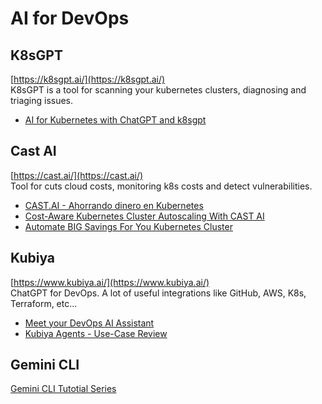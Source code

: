 # AI for DevOps


## K8sGPT
[https://k8sgpt.ai/](https://k8sgpt.ai/)<br> 
K8sGPT is a tool for scanning your kubernetes clusters, diagnosing and triaging issues.

* [AI for Kubernetes with ChatGPT and k8sgpt](https://www.youtube.com/watch?v=3Mmw2PyY9j0)

## Cast AI
[https://cast.ai/](https://cast.ai/)<br> 
Tool for cuts cloud costs, monitoring k8s costs and detect vulnerabilities.

* [CAST.AI - Ahorrando dinero en Kubernetes](https://www.youtube.com/watch?v=5tfdw0I1PHE&t=27s)
* [Cost-Aware Kubernetes Cluster Autoscaling With CAST AI](https://www.youtube.com/watch?v=r2VS8DV1Lpk)
* [Automate BIG Savings For You Kubernetes Cluster](https://www.youtube.com/watch?v=phpq3P4H1Uw)

## Kubiya
[https://www.kubiya.ai/](https://www.kubiya.ai/)<br> 
ChatGPT for DevOps. A lot of useful integrations like GitHub, AWS, K8s, Terraform, etc...


* [Meet your DevOps AI Assistant](https://www.youtube.com/watch?v=PxDU47eFJHk)
* [Kubiya Agents - Use-Case Review](https://www.youtube.com/watch?v=G1_SF0bHRUc)


## Gemini CLI
[Gemini CLI Tutotial Series](https://medium.com/google-cloud/gemini-cli-tutorial-series-77da7d494718)